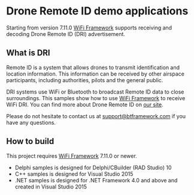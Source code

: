 # Drone Remote ID demo applications

Starting from version 7.11.0 [WiFi Framework](https://www.btframework.com/wififramework.htm) supports receiving and decoding Drone Remote ID (DRI) advertisement.

## What is DRI

Remote ID is a system that allows drones to transmit identification and location information. This information can be received by other airspace participants, including authorities, pilots and the general public.

DRI systems use WiFi or Bluetooth to broadcast Remote ID data to close surroundings. This samples show how to use [WiFi Framework](https://www.btframework.com/wififramework.htm) to receive WiFi DRI. You can find more about Drone Remote ID on [our site](https://www.btframework.com/droneremoteid.htm).

Please do not hesitate to contact us at support@btframework.com if you have any questions.

## How to build

This project requires [WiFi Framework](https://www.btframework.com/wififramework.htm) 7.11.0 or newer.

* Delphi samples is designed for Delphi/CBuilder (RAD Studio) 10
* C++ samples is designed for Visual Studio 2015
* .NET samples is designed for .NET Framework 4.0 and above and created in Visual Studio 2015
